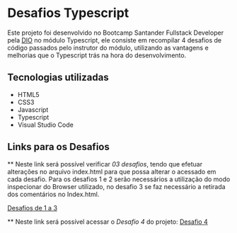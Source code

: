 # **Desafios Typescript**

Este projeto foi desenvolvido no Bootcamp Santander Fullstack Developer pela <a href="https://web.dio.me/home" target="_blank">DIO</a> no módulo Typescript, ele consiste em recompilar 4 desafios de código passados pelo instrutor do módulo, utilizando as vantagens e melhorias que o Typescript trás na hora do desenvolvimento.

## Tecnologias utilizadas

- HTML5
- CSS3
- Javascript
- Typescript
- Visual Studio Code

## Links para os Desafios

** Neste link será possível verificar *03 desafios*, tendo que efetuar alterações no arquivo index.html para que possa alterar o *<script src="dist/exemplos/desafio1.js" defer></script>* acessado em cada desafio. Para os desafios 1 e 2 serão necessários a utilização do modo inspecionar do Browser utilizado, no desafio 3 se faz necessário a retirada dos comentários no Index.html.

<a href="https://github.com/ClaudemirAlbuquerque/Meu-Projeto-Santander-DIO/blob/main/Desafios/Desafio-Typescript/index.html" target="_blank">Desafios de 1 a 3</a>

** Neste link será possível acessar o *Desafio 4* do projeto:
<a href="https://github.com/ClaudemirAlbuquerque/Meu-Projeto-Santander-DIO/blob/main/Desafios/Desafio-Typescript/index1.html" target="_blank">Desafio 4</a>